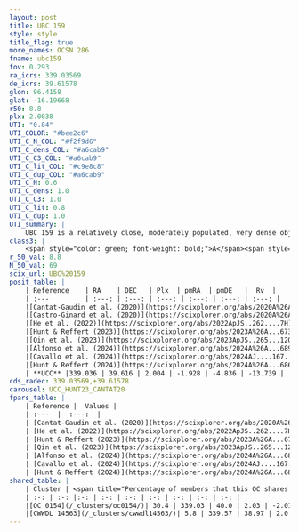 ```yaml
---
layout: post
title: UBC 159
style: style
title_flag: true
more_names: OCSN 286
fname: ubc159
fov: 0.293
ra_icrs: 339.03569
de_icrs: 39.61578
glon: 96.4158
glat: -16.19668
r50: 8.8
plx: 2.0038
UTI: "0.84"
UTI_COLOR: "#bee2c6"
UTI_C_N_COL: "#f2f9d6"
UTI_C_dens_COL: "#a6cab9"
UTI_C_C3_COL: "#a6cab9"
UTI_C_lit_COL: "#c9e8c8"
UTI_C_dup_COL: "#a6cab9"
UTI_C_N: 0.6
UTI_C_dens: 1.0
UTI_C_C3: 1.0
UTI_C_lit: 0.8
UTI_C_dup: 1.0
UTI_summary: |
    UBC 159 is a relatively close, moderately populated, very dense object of very high C3 quality. It is well-studied in the literature. This object shares a moderate percentage of members with 2 later reported entries.
class3: |
    <span style="color: green; font-weight: bold;">A</span><span style="color: green; font-weight: bold;">A</span>
r_50_val: 8.8
N_50_val: 69
scix_url: UBC%20159
posit_table: |
    | Reference    | RA    | DEC   | Plx  | pmRA  | pmDE   |  Rv  |
    | :---         | :---: | :---: | :---: | :---: | :---: | :---: |
    |[Cantat-Gaudin et al. (2020)](https://scixplorer.org/abs/2020A%26A...640A...1C) | 339.03 | 39.621 | 1.988 | -1.905 | -4.786 | -- |
    |[Castro-Ginard et al. (2020)](https://scixplorer.org/abs/2020A%26A...635A..45C) | 339.065 | 39.653 | 1.982 | -1.95 | -4.722 | -- |
    |[He et al. (2022)](https://scixplorer.org/abs/2022ApJS..262....7H) | 339.007 | 39.98 | 2.018 | -2.091 | -4.628 | -- |
    |[Hunt & Reffert (2023)](https://scixplorer.org/abs/2023A%26A...673A.114H) | 338.997 | 39.635 | 2.018 | -2.018 | -4.676 | -17.652 |
    |[Qin et al. (2023)](https://scixplorer.org/abs/2023ApJS..265...12Q) | 339.04 | 39.66 | 2.03 | -2.0 | -4.75 | -14.76 |
    |[Alfonso et al. (2024)](https://scixplorer.org/abs/2024A%26A...689A..18A) | 339.159 | 39.475 | 1.971 | -1.881 | -5.118 | -- |
    |[Cavallo et al. (2024)](https://scixplorer.org/abs/2024AJ....167...12C) | 339.069 | 39.701 | 2.016 | -- | -- | -- |
    |[Hunt & Reffert (2024)](https://scixplorer.org/abs/2024A%26A...686A..42H) | 338.997 | 39.635 | 2.018 | -2.018 | -4.676 | -17.652 |
    | **UCC** |339.036 | 39.616 | 2.004 | -1.928 | -4.836 | -13.739 | 
cds_radec: 339.03569,+39.61578
carousel: UCC_HUNT23_CANTAT20
fpars_table: |
    | Reference |  Values |
    | :---  |  :---:  |
    | [Cantat-Gaudin et al. (2020)](https://scixplorer.org/abs/2020A%26A...640A...1C) | `AVNN=0.82, DMNN=8.37, AgeNN=7.16` |
    | [He et al. (2022)](https://scixplorer.org/abs/2022ApJS..262....7H) | `A0=0.05, logAge=6.7` |
    | [Hunt & Reffert (2023)](https://scixplorer.org/abs/2023A%26A...673A.114H) | `AV50=0.425, diffAV50=1.72, MOD50=8.408, logAge50=6.682` |
    | [Qin et al. (2023)](https://scixplorer.org/abs/2023ApJS..265...12Q) | `E(B-V)=0.23, m-M=9.12, logt=7.3` |
    | [Alfonso et al. (2024)](https://scixplorer.org/abs/2024A%26A...689A..18A) | `AV=0.81696, MOD=8.37018, logAge=7.22129, Z=0.00972` |
    | [Cavallo et al. (2024)](https://scixplorer.org/abs/2024AJ....167...12C) | `AV50=0.99, dMod50=8.53, logAge50=6.6, [Fe/H]50=-0.08` |
    | [Hunt & Reffert (2024)](https://scixplorer.org/abs/2024A%26A...686A..42H) | `MassJ=127.175` |
shared_table: |
    | Cluster | <span title="Percentage of members that this OC shares with the ones listed">%</span>   | RA   | DEC   | Plx   | pmRA  | pmDE  | Rv | UTI |
    | :-: | :-: |:-: | :-: | :-: | :-: | :-: | :-: | :-: |
    |[OC 0154](/_clusters/oc0154/)| 30.4 | 339.03 | 40.0 | 2.03 | -2.01 | -4.41 | -15.95 |0.38 |
    |[CWWDL 14563](/_clusters/cwwdl14563/)| 5.8 | 339.57 | 38.97 | 2.0 | -1.6 | -5.35 | -22.61 |0.35 |
---
```

